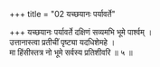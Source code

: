 +++
title = "02 यच्छयानः पर्यावर्ते"

+++
यच्छयानः पर्यावर्ते दक्षिणं सव्यमभि भूमे पार्श्वम् ।  
उत्तानास्त्वा प्रतीचीं पृष्ट्या यदधिशेमहे ।  
मा हिंसीस्तत्र नो भूमे सर्वस्य प्रतिशीवरि ॥ ५ ॥